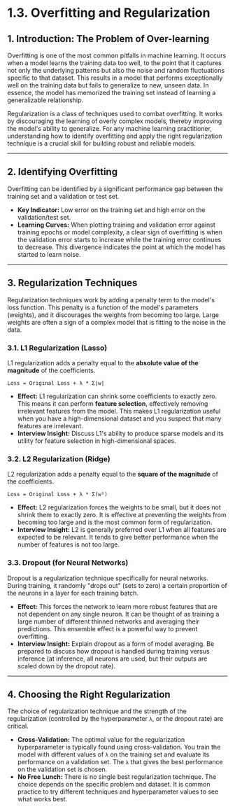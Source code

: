 # 1.3. Overfitting and Regularization

## 1. Introduction: The Problem of Over-learning

Overfitting is one of the most common pitfalls in machine learning. It occurs when a model learns the training data too well, to the point that it captures not only the underlying patterns but also the noise and random fluctuations specific to that dataset. This results in a model that performs exceptionally well on the training data but fails to generalize to new, unseen data. In essence, the model has memorized the training set instead of learning a generalizable relationship.

Regularization is a class of techniques used to combat overfitting. It works by discouraging the learning of overly complex models, thereby improving the model's ability to generalize. For any machine learning practitioner, understanding how to identify overfitting and apply the right regularization technique is a crucial skill for building robust and reliable models.

---

## 2. Identifying Overfitting

Overfitting can be identified by a significant performance gap between the training set and a validation or test set.

*   **Key Indicator:** Low error on the training set and high error on the validation/test set.
*   **Learning Curves:** When plotting training and validation error against training epochs or model complexity, a clear sign of overfitting is when the validation error starts to increase while the training error continues to decrease. This divergence indicates the point at which the model has started to learn noise.

---

## 3. Regularization Techniques

Regularization techniques work by adding a penalty term to the model's loss function. This penalty is a function of the model's parameters (weights), and it discourages the weights from becoming too large. Large weights are often a sign of a complex model that is fitting to the noise in the data.

### 3.1. L1 Regularization (Lasso)

L1 regularization adds a penalty equal to the **absolute value of the magnitude** of the coefficients.

`Loss = Original Loss + λ * Σ|w|`

*   **Effect:** L1 regularization can shrink some coefficients to exactly zero. This means it can perform **feature selection**, effectively removing irrelevant features from the model. This makes L1 regularization useful when you have a high-dimensional dataset and you suspect that many features are irrelevant.
*   **Interview Insight:** Discuss L1's ability to produce sparse models and its utility for feature selection in high-dimensional spaces.

### 3.2. L2 Regularization (Ridge)

L2 regularization adds a penalty equal to the **square of the magnitude** of the coefficients.

`Loss = Original Loss + λ * Σ(w²)`

*   **Effect:** L2 regularization forces the weights to be small, but it does not shrink them to exactly zero. It is effective at preventing the weights from becoming too large and is the most common form of regularization.
*   **Interview Insight:** L2 is generally preferred over L1 when all features are expected to be relevant. It tends to give better performance when the number of features is not too large.

### 3.3. Dropout (for Neural Networks)

Dropout is a regularization technique specifically for neural networks. During training, it randomly "drops out" (sets to zero) a certain proportion of the neurons in a layer for each training batch.

*   **Effect:** This forces the network to learn more robust features that are not dependent on any single neuron. It can be thought of as training a large number of different thinned networks and averaging their predictions. This ensemble effect is a powerful way to prevent overfitting.
*   **Interview Insight:** Explain dropout as a form of model averaging. Be prepared to discuss how dropout is handled during training versus inference (at inference, all neurons are used, but their outputs are scaled down by the dropout rate).

---

## 4. Choosing the Right Regularization

The choice of regularization technique and the strength of the regularization (controlled by the hyperparameter `λ`, or the dropout rate) are critical.

*   **Cross-Validation:** The optimal value for the regularization hyperparameter is typically found using cross-validation. You train the model with different values of `λ` on the training set and evaluate its performance on a validation set. The `λ` that gives the best performance on the validation set is chosen.
*   **No Free Lunch:** There is no single best regularization technique. The choice depends on the specific problem and dataset. It is common practice to try different techniques and hyperparameter values to see what works best.
